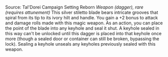 Source: Tal'Dorei Campaign Setting Reborn
*Weapon (dagger), rare (requires attunement)*
This silver stiletto blade bears intricate grooves that spiral from its tip to its ivory hilt and handle. You gain a +2 bonus to attack and damage rolls made with this magic weapon.
As an action, you can place the point of the blade into any keyhole and seal it shut. A keyhole sealed in this way can't be unlocked until this dagger is placed into that keyhole once more (though a sealed door or container can still be broken, bypassing the lock). Sealing a keyhole unseals any keyholes previously sealed with this weapon.